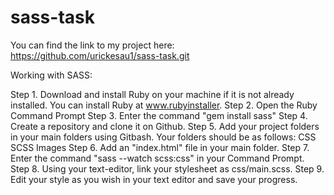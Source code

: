# sass-task
You can find the link to my project here: https://github.com/urickesau1/sass-task.git

Working with SASS:

Step 1. Download and install Ruby on your machine if it is not already installed. You can install Ruby at www.rubyinstaller.
Step 2. Open the Ruby Command Prompt
Step 3. Enter the command "gem install sass"
Step 4. Create a repository and clone it on Github.
Step 5. Add your project folders in your main folders using Gitbash. Your folders should be as follows:
CSS
SCSS
Images
Step 6. Add an "index.html" file in your main folder.
Step 7.  Enter the command "sass --watch scss:css" in your Command Prompt.
Step 8. Using your text-editor, link your stylesheet as css/main.scss.
Step 9. Edit your style as you wish in your text editor and save your progress.

